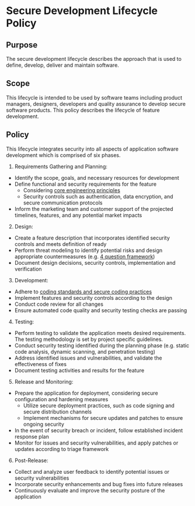 # Secure Development Lifecycle Policy

## Purpose
The secure development lifecycle describes the approach that is used to define, develop, deliver and maintain software. 

## Scope
This lifecycle is intended to be used by software teams including product managers, designers, developers and quality assurance to develop secure software products. This policy describes the lifecycle of feature development.

## Policy
This lifecycle integrates security into all aspects of application software development which is comprised of six phases. 

1. Requirements Gathering and Planning:
  - Identify the scope, goals, and necessary resources for development
  - Define functional and security requirements for the feature 
    - Considering [core engineering principles](https://github.com/MetaMask/contributor-docs/blob/main/policies/engineering-principles.md)
    - Security controls such as authentication, data encryption, and secure communication protocols
  - Inform the marketing team and customer support of the projected timelines, features, and any potential market impacts

2. Design:
  - Create a feature description that incorporates identified security controls and meets definition of ready 
  - Perform threat modeling to identify potential risks and design appropriate countermeasures (e.g. [4 question framework](https://github.com/adamshostack/4QuestionFrame))
  - Document design decisions, security controls, implementation and verification

3. Development:
- Adhere to [coding standards and secure coding practices](https://github.com/MetaMask/contributor-docs/tree/main/guides)
- Implement features and security controls according to the design
- Conduct code review for all changes
- Ensure automated code quality and security testing checks are passing

4. Testing:
- Perform testing to validate the application meets desired requirements. The testing methodology is set by project specific guidelines. 
- Conduct security testing identified during the planning phase (e.g. static code analysis, dynamic scanning, and penetration testing)
- Address identified issues and vulnerabilities, and validate the effectiveness of fixes
- Document testing activities and results for the feature

5. Release and Monitoring:
- Prepare the application for deployment, considering secure configuration and hardening measures
    - Utilize secure deployment practices, such as code signing and secure distribution channels
    - Implement mechanisms for secure updates and patches to ensure ongoing security
- In the event of security breach or incident, follow established incident response plan
- Monitor for issues and security vulnerabilities, and apply patches or updates according to triage framework

6. Post-Release:
- Collect and analyze user feedback to identify potential issues or security vulnerabilities
- Incorporate security enhancements and bug fixes into future releases
- Continuously evaluate and improve the security posture of the application